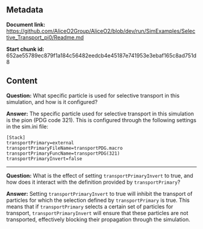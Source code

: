 ## Metadata

**Document link:** https://github.com/AliceO2Group/AliceO2/blob/dev/run/SimExamples/Selective_Transport_pi0/Readme.md

**Start chunk id:** 652ae55789ec879f1a184c56482eedcb4e45187e741953e3ebaf165c8ad751d8

## Content

**Question:** What specific particle is used for selective transport in this simulation, and how is it configured?

**Answer:** The specific particle used for selective transport in this simulation is the pion (PDG code 321). This is configured through the following settings in the sim.ini file:
```
[Stack]
transportPrimary=external
transportPrimaryFileName=transportPDG.macro
transportPrimaryFuncName=transportPDG(321)
transportPrimaryInvert=false
```

---

**Question:** What is the effect of setting `transportPrimaryInvert` to true, and how does it interact with the definition provided by `transportPrimary`?

**Answer:** Setting `transportPrimaryInvert` to true will inhibit the transport of particles for which the selection defined by `transportPrimary` is true. This means that if `transportPrimary` selects a certain set of particles for transport, `transportPrimaryInvert` will ensure that these particles are not transported, effectively blocking their propagation through the simulation.